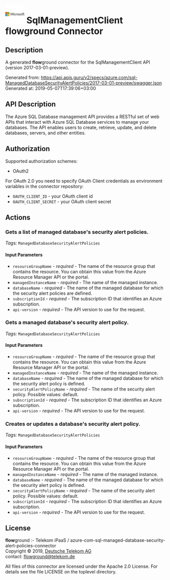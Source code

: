 # ![LOGO](logo.png) SqlManagementClient **flow**ground Connector

## Description

A generated **flow**ground connector for the SqlManagementClient API (version 2017-03-01-preview).

Generated from: https://api.apis.guru/v2/specs/azure.com/sql-ManagedDatabaseSecurityAlertPolicies/2017-03-01-preview/swagger.json<br/>
Generated at: 2019-05-07T17:39:06+03:00

## API Description

The Azure SQL Database management API provides a RESTful set of web APIs that interact with Azure SQL Database services to manage your databases. The API enables users to create, retrieve, update, and delete databases, servers, and other entities.

## Authorization

Supported authorization schemes:
- OAuth2

For OAuth 2.0 you need to specify OAuth Client credentials as environment variables in the connector repository:
* `OAUTH_CLIENT_ID` - your OAuth client id
* `OAUTH_CLIENT_SECRET` - your OAuth client secret

## Actions

### Gets a list of managed database's security alert policies.

*Tags:* `ManagedDatabaseSecurityAlertPolicies`

#### Input Parameters
* `resourceGroupName` - _required_ - The name of the resource group that contains the resource. You can obtain this value from the Azure Resource Manager API or the portal.
* `managedInstanceName` - _required_ - The name of the managed instance.
* `databaseName` - _required_ - The name of the managed database for which the security alert policies are defined.
* `subscriptionId` - _required_ - The subscription ID that identifies an Azure subscription.
* `api-version` - _required_ - The API version to use for the request.

### Gets a managed database's security alert policy.

*Tags:* `ManagedDatabaseSecurityAlertPolicies`

#### Input Parameters
* `resourceGroupName` - _required_ - The name of the resource group that contains the resource. You can obtain this value from the Azure Resource Manager API or the portal.
* `managedInstanceName` - _required_ - The name of the managed instance.
* `databaseName` - _required_ - The name of the managed database for which the security alert policy is defined.
* `securityAlertPolicyName` - _required_ - The name of the security alert policy.
    Possible values: default.
* `subscriptionId` - _required_ - The subscription ID that identifies an Azure subscription.
* `api-version` - _required_ - The API version to use for the request.

### Creates or updates a database's security alert policy.

*Tags:* `ManagedDatabaseSecurityAlertPolicies`

#### Input Parameters
* `resourceGroupName` - _required_ - The name of the resource group that contains the resource. You can obtain this value from the Azure Resource Manager API or the portal.
* `managedInstanceName` - _required_ - The name of the managed instance.
* `databaseName` - _required_ - The name of the managed database for which the security alert policy is defined.
* `securityAlertPolicyName` - _required_ - The name of the security alert policy.
    Possible values: default.
* `subscriptionId` - _required_ - The subscription ID that identifies an Azure subscription.
* `api-version` - _required_ - The API version to use for the request.

## License

**flow**ground :- Telekom iPaaS / azure-com-sql-managed-database-security-alert-policies-connector<br/>
Copyright © 2019, [Deutsche Telekom AG](https://www.telekom.de)<br/>
contact: flowground@telekom.de

All files of this connector are licensed under the Apache 2.0 License. For details
see the file LICENSE on the toplevel directory.
